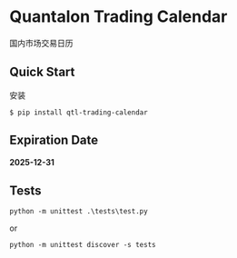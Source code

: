 # Quantalon Trading Calendar

国内市场交易日历

## Quick Start

安装

```
$ pip install qtl-trading-calendar
```

## Expiration Date

**2025-12-31**


## Tests

```
python -m unittest .\tests\test.py
```

or

```
python -m unittest discover -s tests
```
